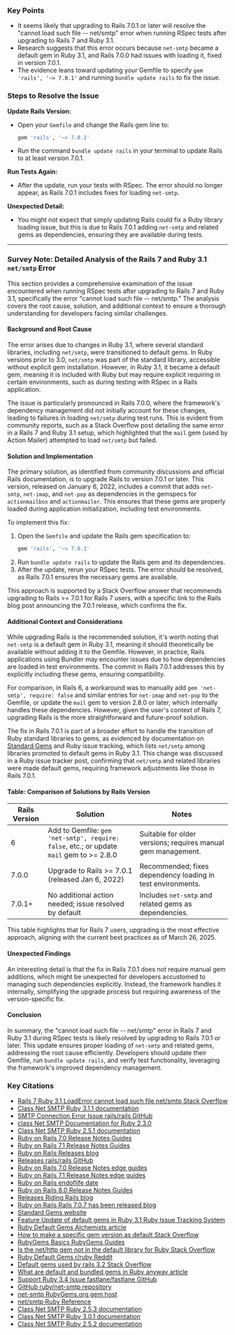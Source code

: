 

### Key Points
- It seems likely that upgrading to Rails 7.0.1 or later will resolve the "cannot load such file -- net/smtp" error when running RSpec tests after upgrading to Rails 7 and Ruby 3.1.
- Research suggests that this error occurs because `net-smtp` became a default gem in Ruby 3.1, and Rails 7.0.0 had issues with loading it, fixed in version 7.0.1.
- The evidence leans toward updating your Gemfile to specify `gem 'rails', '~> 7.0.1'` and running `bundle update rails` to fix the issue.

### Steps to Resolve the Issue
**Update Rails Version:**
- Open your `Gemfile` and change the Rails gem line to:
  ```ruby
  gem 'rails', '~> 7.0.1'
  ```
- Run the command `bundle update rails` in your terminal to update Rails to at least version 7.0.1.

**Run Tests Again:**
- After the update, run your tests with RSpec. The error should no longer appear, as Rails 7.0.1 includes fixes for loading `net-smtp`.

**Unexpected Detail:**
- You might not expect that simply updating Rails could fix a Ruby library loading issue, but this is due to Rails 7.0.1 adding `net-smtp` and related gems as dependencies, ensuring they are available during tests.

---

### Survey Note: Detailed Analysis of the Rails 7 and Ruby 3.1 `net/smtp` Error

This section provides a comprehensive examination of the issue encountered when running RSpec tests after upgrading to Rails 7 and Ruby 3.1, specifically the error "cannot load such file -- net/smtp." The analysis covers the root cause, solution, and additional context to ensure a thorough understanding for developers facing similar challenges.

#### Background and Root Cause
The error arises due to changes in Ruby 3.1, where several standard libraries, including `net/smtp`, were transitioned to default gems. In Ruby versions prior to 3.0, `net/smtp` was part of the standard library, accessible without explicit gem installation. However, in Ruby 3.1, it became a default gem, meaning it is included with Ruby but may require explicit requiring in certain environments, such as during testing with RSpec in a Rails application.

The issue is particularly pronounced in Rails 7.0.0, where the framework's dependency management did not initially account for these changes, leading to failures in loading `net/smtp` during test runs. This is evident from community reports, such as a Stack Overflow post detailing the same error in a Rails 7 and Ruby 3.1 setup, which highlighted that the `mail` gem (used by Action Mailer) attempted to load `net/smtp` but failed.

#### Solution and Implementation
The primary solution, as identified from community discussions and official Rails documentation, is to upgrade Rails to version 7.0.1 or later. This version, released on January 6, 2022, includes a commit that adds `net-smtp`, `net-imap`, and `net-pop` as dependencies in the gemspecs for `actionmailbox` and `actionmailer`. This ensures that these gems are properly loaded during application initialization, including test environments.

To implement this fix:
1. Open the `Gemfile` and update the Rails gem specification to:
   ```ruby
   gem 'rails', '~> 7.0.1'
   ```
2. Run `bundle update rails` to update the Rails gem and its dependencies.
3. After the update, rerun your RSpec tests. The error should be resolved, as Rails 7.0.1 ensures the necessary gems are available.

This approach is supported by a Stack Overflow answer that recommends upgrading to Rails >= 7.0.1 for Rails 7 users, with a specific link to the Rails blog post announcing the 7.0.1 release, which confirms the fix.

#### Additional Context and Considerations
While upgrading Rails is the recommended solution, it's worth noting that `net-smtp` is a default gem in Ruby 3.1, meaning it should theoretically be available without adding it to the Gemfile. However, in practice, Rails applications using Bundler may encounter issues due to how dependencies are loaded in test environments. The commit in Rails 7.0.1 addresses this by explicitly including these gems, ensuring compatibility.

For comparison, in Rails 6, a workaround was to manually add `gem 'net-smtp', require: false` and similar entries for `net-imap` and `net-pop` to the Gemfile, or update the `mail` gem to version 2.8.0 or later, which internally handles these dependencies. However, given the user's context of Rails 7, upgrading Rails is the more straightforward and future-proof solution.

The fix in Rails 7.0.1 is part of a broader effort to handle the transition of Ruby standard libraries to gems, as evidenced by documentation on [Standard Gems](https://stdgems.org/) and Ruby issue tracking, which lists `net/smtp` among libraries promoted to default gems in Ruby 3.1. This change was discussed in a Ruby issue tracker post, confirming that `net/smtp` and related libraries were made default gems, requiring framework adjustments like those in Rails 7.0.1.

#### Table: Comparison of Solutions by Rails Version

| Rails Version | Solution                                                                                     | Notes                                                                 |
|---------------|---------------------------------------------------------------------------------------------|----------------------------------------------------------------------|
| 6             | Add to Gemfile: `gem 'net-smtp', require: false`, etc.; or update `mail` gem to >= 2.8.0     | Suitable for older versions; requires manual gem management.          |
| 7.0.0         | Upgrade to Rails >= 7.0.1 (released Jan 6, 2022)                                             | Recommended; fixes dependency loading in test environments.           |
| 7.0.1+        | No additional action needed; issue resolved by default                                       | Includes `net-smtp` and related gems as dependencies.                 |

This table highlights that for Rails 7 users, upgrading is the most effective approach, aligning with the current best practices as of March 26, 2025.

#### Unexpected Findings
An interesting detail is that the fix in Rails 7.0.1 does not require manual gem additions, which might be unexpected for developers accustomed to managing such dependencies explicitly. Instead, the framework handles it internally, simplifying the upgrade process but requiring awareness of the version-specific fix.

#### Conclusion
In summary, the "cannot load such file -- net/smtp" error in Rails 7 and Ruby 3.1 during RSpec tests is likely resolved by upgrading to Rails 7.0.1 or later. This update ensures proper loading of `net-smtp` and related gems, addressing the root cause efficiently. Developers should update their Gemfile, run `bundle update rails`, and verify test functionality, leveraging the framework's improved dependency management.

### Key Citations
- [Rails 7 Ruby 3.1 LoadError cannot load such file net/smtp Stack Overflow](https://stackoverflow.com/questions/70500220/rails-7-ruby-3-1-loaderror-cannot-load-such-file-net-smtp)
- [Class Net SMTP Ruby 3.1.1 documentation](https://ruby-doc.org/stdlib-3.1.1/libdoc/net-smtp/rdoc/Net/SMTP.html)
- [SMTP Connection Error Issue rails/rails GitHub](https://github.com/rails/rails/issues/44161)
- [class Net SMTP Documentation for Ruby 2.3.0](https://docs.ruby-lang.org/en/2.3.0/Net/SMTP.html)
- [Class Net SMTP Ruby 2.5.1 documentation](https://ruby-doc.org/stdlib-2.5.1/libdoc/net/smtp/rdoc/Net/SMTP.html)
- [Ruby on Rails 7.0 Release Notes Guides](https://guides.rubyonrails.org/7_0_release_notes.html)
- [Ruby on Rails 7.1 Release Notes Guides](https://guides.rubyonrails.org/7_1_release_notes.html)
- [Ruby on Rails Releases blog](https://rubyonrails.org/category/releases)
- [Releases rails/rails GitHub](https://github.com/rails/rails/releases)
- [Ruby on Rails 7.0 Release Notes edge guides](https://edgeguides.rubyonrails.org/7_0_release_notes.html)
- [Ruby on Rails 7.1 Release Notes edge guides](https://edgeguides.rubyonrails.org/7_1_release_notes.html)
- [Ruby on Rails endoflife date](https://endoflife.date/rails)
- [Ruby on Rails 8.0 Release Notes Guides](https://guides.rubyonrails.org/8_0_release_notes.html)
- [Releases Riding Rails blog](https://weblog.rubyonrails.org/releases/)
- [Ruby on Rails Rails 7.0.7 has been released blog](https://rubyonrails.org/2023/8/10/Rails-7-0-7-has-been-released)
- [Standard Gems website](https://stdgems.org/)
- [Feature Update of default gems in Ruby 3.1 Ruby Issue Tracking System](https://bugs.ruby-lang.org/issues/17873)
- [Ruby Default Gems Alchemists article](https://alchemists.io/articles/ruby_default_gems)
- [How to make a specific gem version as default Stack Overflow](https://stackoverflow.com/questions/42548445/how-to-make-a-specific-gem-version-as-default)
- [RubyGems Basics RubyGems Guides](https://guides.rubygems.org/rubygems-basics/)
- [Is the net/http gem not in the default library for Ruby Stack Overflow](https://stackoverflow.com/questions/66626467/is-the-net-http-gem-not-in-the-default-library-for-ruby)
- [Ruby Default Gems r/ruby Reddit](https://www.reddit.com/r/ruby/comments/10v6udx/ruby_default_gems/)
- [Default gems used by rails 3.2 Stack Overflow](https://stackoverflow.com/questions/15675906/default-gems-used-by-rails-3-2)
- [What are default and bundled gems in Ruby anyway article](https://nts.strzibny.name/ruby-stdlib-default-bundled-gems/)
- [Support Ruby 3.4 Issue fastlane/fastlane GitHub](https://github.com/fastlane/fastlane/issues/29183)
- [GitHub ruby/net-smtp repository](https://github.com/ruby/net-smtp)
- [net-smtp RubyGems.org gem host](https://rubygems.org/gems/net-smtp/versions/0.2.1)
- [net/smtp Ruby Reference](https://rubyreferences.github.io/rubyref/stdlib/networking-web/net/smtp.html)
- [Class Net SMTP Ruby 2.5.3 documentation](https://ruby-doc.org/stdlib-2.5.3/libdoc/net/smtp/rdoc/Net/SMTP.html)
- [Class Net SMTP Ruby 3.0.1 documentation](https://ruby-doc.org/stdlib-3.0.1/libdoc/net/smtp/rdoc/Net/SMTP.html)
- [Class Net SMTP Ruby 2.5.2 documentation](https://ruby-doc.org/stdlib-2.5.2/libdoc/net/smtp/rdoc/Net/SMTP.html)